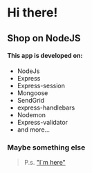 # Hi there!
## Shop on NodeJS

#### This app is developed on:
  - NodeJs
  - Express
  - Express-session
  - Mongoose
  - SendGrid
  - express-handlebars
  - Nodemon
  - Express-validator
  - and more...
### Maybe something else

> P.s.  ["I`m here"](https://www.linkedin.com/in/mikhailkarnou)

